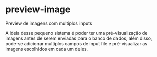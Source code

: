 # preview-image

Preview de imagens com multiplos inputs

A ideia desse pequeno sistema é poder ter uma pré-visualização de imagens antes de serem enviadas para o banco de dados,
além disso, pode-se adicionar multiplos campos de input file e pré-visualizar as imagens escolhidos em cada um deles.
